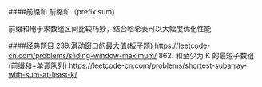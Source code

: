 ####前缀和
前缀和（prefix sum）

前缀和用于求数组区间比较巧妙，结合哈希表可以大幅度优化性能


####经典题目
239.滑动窗口的最大值(板子题) https://leetcode-cn.com/problems/sliding-window-maximum/
862. 和至少为 K 的最短子数组(前缀和+单调队列) https://leetcode-cn.com/problems/shortest-subarray-with-sum-at-least-k/